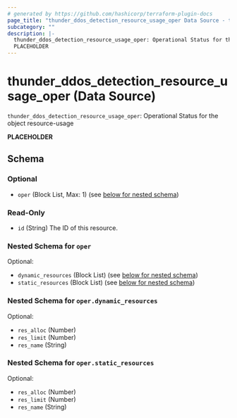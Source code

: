 ```yaml
---
# generated by https://github.com/hashicorp/terraform-plugin-docs
page_title: "thunder_ddos_detection_resource_usage_oper Data Source - terraform-provider-thunder"
subcategory: ""
description: |-
  thunder_ddos_detection_resource_usage_oper: Operational Status for the object resource-usage
  PLACEHOLDER
---
```


# thunder_ddos_detection_resource_usage_oper (Data Source)

`thunder_ddos_detection_resource_usage_oper`: Operational Status for the object resource-usage

__PLACEHOLDER__



<!-- schema generated by tfplugindocs -->
## Schema

### Optional

- `oper` (Block List, Max: 1) (see [below for nested schema](#nestedblock--oper))

### Read-Only

- `id` (String) The ID of this resource.

<a id="nestedblock--oper"></a>
### Nested Schema for `oper`

Optional:

- `dynamic_resources` (Block List) (see [below for nested schema](#nestedblock--oper--dynamic_resources))
- `static_resources` (Block List) (see [below for nested schema](#nestedblock--oper--static_resources))

<a id="nestedblock--oper--dynamic_resources"></a>
### Nested Schema for `oper.dynamic_resources`

Optional:

- `res_alloc` (Number)
- `res_limit` (Number)
- `res_name` (String)


<a id="nestedblock--oper--static_resources"></a>
### Nested Schema for `oper.static_resources`

Optional:

- `res_alloc` (Number)
- `res_limit` (Number)
- `res_name` (String)



